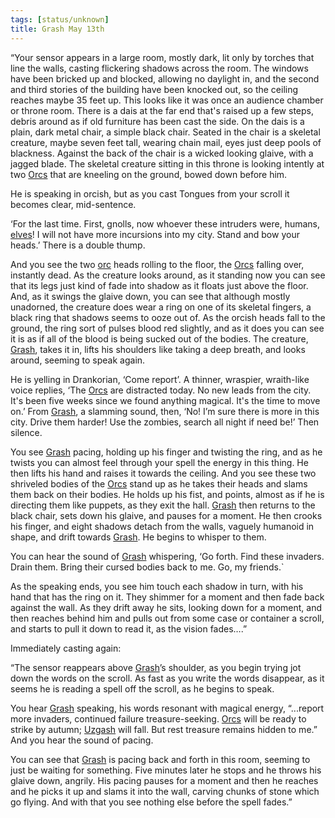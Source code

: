 ```yaml
---
tags: [status/unknown]
title: Grash May 13th
---
```


“Your sensor appears in a large room, mostly dark, lit only by torches that line the walls, casting flickering shadows across the room. The windows have been bricked up and blocked, allowing no daylight in, and the second and third stories of the building have been knocked out, so the ceiling reaches maybe 35 feet up. This looks like it was once an audience chamber or throne room. There is a dais at the far end that's raised up a few steps, debris around as if old furniture has been cast the side. On the dais is a plain, dark metal chair, a simple black chair. Seated in the chair is a skeletal creature, maybe seven feet tall, wearing chain mail, eyes just deep pools of blackness. Against the back of the chair is a wicked looking glaive, with a jagged blade. The skeletal creature sitting in this throne is looking intently at two [Orcs](<../../../species/children-of-the-embodied-gods/orcs/orcs.md>) that are kneeling on the ground, bowed down before him. 

He is speaking in orcish, but as you cast Tongues from your scroll it becomes clear, mid-sentence. 

‘For the last time. First, gnolls, now whoever these intruders were, humans, [elves](<../../../species/children-of-the-embodied-gods/elves/elves.md>)! I will not have more incursions into my city. Stand and bow your heads.’ There is a double thump.

And you see the two [orc](<../../../species/children-of-the-embodied-gods/orcs/orcs.md>) heads rolling to the floor, the [Orcs](<../../../species/children-of-the-embodied-gods/orcs/orcs.md>) falling over, instantly dead. As the creature looks around, as it standing now you can see that its legs just kind of fade into shadow as it floats just above the floor. And, as it swings the glaive down, you can see that although mostly unadorned, the creature does wear a ring on one of its skeletal fingers, a black ring that shadows seems to ooze out of. As the orcish heads fall to the ground, the ring sort of pulses blood red slightly, and as it does you can see it is as if all of the blood is being sucked out of the bodies. The creature, [Grash](<../../../people/other-nonhumans/grash.md>), takes it in, lifts his shoulders like taking a deep breath, and looks around, seeming to speak again.

He is yelling in Drankorian, ‘Come report’. A thinner, wraspier, wraith-like voice replies, ‘The [Orcs](<../../../species/children-of-the-embodied-gods/orcs/orcs.md>) are distracted today. No new leads from the city. It's been five weeks since we found anything magical. It's the time to move on.’ From [Grash](<../../../people/other-nonhumans/grash.md>), a slamming sound, then, ‘No! I’m sure there is more in this city. Drive them harder! Use the zombies, search all night if need be!’ Then silence.

You see [Grash](<../../../people/other-nonhumans/grash.md>) pacing, holding up his finger and twisting the ring, and as he twists you can almost feel through your spell the energy in this thing. He then lifts his hand and raises it towards the ceiling. And you see these two shriveled bodies of the [Orcs](<../../../species/children-of-the-embodied-gods/orcs/orcs.md>) stand up as he takes their heads and slams them back on their bodies. He holds up his fist, and points, almost as if he is directing them like puppets, as they exit the hall. [Grash](<../../../people/other-nonhumans/grash.md>) then returns to the black chair, sets down his glaive, and pauses for a moment. He then crooks his finger, and eight shadows detach from the walls, vaguely humanoid in shape, and drift towards [Grash](<../../../people/other-nonhumans/grash.md>). He begins to whisper to them. 

You can hear the sound of [Grash](<../../../people/other-nonhumans/grash.md>) whispering, ‘Go forth. Find these invaders. Drain them. Bring their cursed bodies back to me. Go, my friends.`

As the speaking ends, you see him touch each shadow in turn, with his hand that has the ring on it. They shimmer for a moment and then fade back against the wall. As they drift away he sits, looking down for a moment, and then reaches behind him and pulls out from some case or container a scroll, and starts to pull it down to read it, as the vision fades….”

Immediately casting again:

“The sensor reappears above [Grash](<../../../people/other-nonhumans/grash.md>)’s shoulder, as you begin trying jot down the words on the scroll. As fast as you write the words disappear, as it seems he is reading a spell off the scroll, as he begins to speak.

You hear [Grash](<../../../people/other-nonhumans/grash.md>) speaking, his words resonant with magical energy, “...report more invaders, continued failure treasure-seeking. [Orcs](<../../../species/children-of-the-embodied-gods/orcs/orcs.md>) will be ready to strike by autumn; [Uzgash](<../../../people/orcs/uzgash.md>) will fall. But rest treasure remains hidden to me.” And you hear the sound of pacing.

You can see that [Grash](<../../../people/other-nonhumans/grash.md>) is pacing back and forth in this room, seeming to just be waiting for something. Five minutes later he stops and he throws his glaive down, angrily. His pacing pauses for a moment and then he reaches and he picks it up and slams it into the wall, carving chunks of stone which go flying. And with that you see nothing else before the spell fades.”